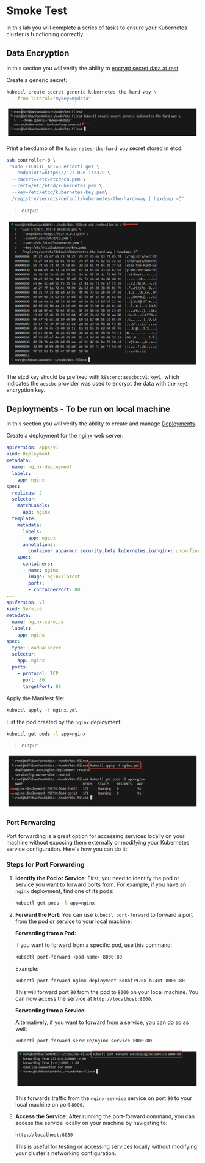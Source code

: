 # Smoke Test

In this lab you will complete a series of tasks to ensure your Kubernetes cluster is functioning correctly.

## Data Encryption

In this section you will verify the ability to [encrypt secret data at rest](https://kubernetes.io/docs/tasks/administer-cluster/encrypt-data/#verifying-that-data-is-encrypted).

Create a generic secret:

```sh
kubectl create secret generic kubernetes-the-hard-way \
  --from-literal="mykey=mydata"
```

![alt text](image.png)

Print a hexdump of the `kubernetes-the-hard-way` secret stored in etcd:

```sh
ssh controller-0 \
 "sudo ETCDCTL_API=3 etcdctl get \
  --endpoints=https://127.0.0.1:2379 \
  --cacert=/etc/etcd/ca.pem \
  --cert=/etc/etcd/kubernetes.pem \
  --key=/etc/etcd/kubernetes-key.pem\
  /registry/secrets/default/kubernetes-the-hard-way | hexdump -C"
```

> output

![alt text](image-1.png)

The etcd key should be prefixed with `k8s:enc:aescbc:v1:key1`, which indicates the `aescbc` provider was used to encrypt the data with the `key1` encryption key.

## Deployments  - To be run on local machine

In this section you will verify the ability to create and manage [Deployments](https://kubernetes.io/docs/concepts/workloads/controllers/deployment/).

Create a deployment for the [nginx](https://nginx.org/en/) web server:

```yaml
apiVersion: apps/v1
kind: Deployment
metadata:
  name: nginx-deployment
  labels:
    app: nginx
spec:
  replicas: 2
  selector:
    matchLabels:
      app: nginx
  template:
    metadata:
      labels:
        app: nginx
      annotations:
        container.apparmor.security.beta.kubernetes.io/nginx: unconfined
    spec:
      containers:
      - name: nginx
        image: nginx:latest
        ports:
        - containerPort: 80
---
apiVersion: v1
kind: Service
metadata:
  name: nginx-service
  labels:
    app: nginx
spec:
  type: LoadBalancer
  selector:
    app: nginx
  ports:
    - protocol: TCP
      port: 80           
      targetPort: 80      
```

Apply the Manifest file:

```sh
kubectl apply -f nginx.yml
```

List the pod created by the `nginx` deployment:

```sh
kubectl get pods -l app=nginx
```

> output

![alt text](image-2.png)

### Port Forwarding

Port forwarding is a great option for accessing services locally on your machine without exposing them externally or modifying your Kubernetes service configuration. Here's how you can do it:

### Steps for Port Forwarding

1. **Identify the Pod or Service**: 
   First, you need to identify the pod or service you want to forward ports from. For example, if you have an `nginx` deployment, find one of its pods:

   ```bash
   kubectl get pods -l app=nginx
   ```

2. **Forward the Port**:
   You can use `kubectl port-forward` to forward a port from the pod or service to your local machine.

   **Forwarding from a Pod:**

   If you want to forward from a specific pod, use this command:

   ```bash
   kubectl port-forward <pod-name> 8000:80
   ```

   Example:
   ```bash
   kubectl port-forward nginx-deployment-6d8bf79768-h24xt 8000:80
   ```

   This will forward port `80` from the pod to `8000` on your local machine. You can now access the service at `http://localhost:8000`.

   **Forwarding from a Service:**

   Alternatively, if you want to forward from a service, you can do so as well:

   ```bash
   kubectl port-forward service/nginx-service 8000:80
   ```

   ![alt text](image-3.png)

   This forwards traffic from the `nginx-service` service on port `80` to your local machine on port `8000`.

3. **Access the Service**: 
   After running the port-forward command, you can access the service locally on your machine by navigating to:

   ```sh
   http://localhost:8080
   ```

   This is useful for testing or accessing services locally without modifying your cluster's networking configuration.